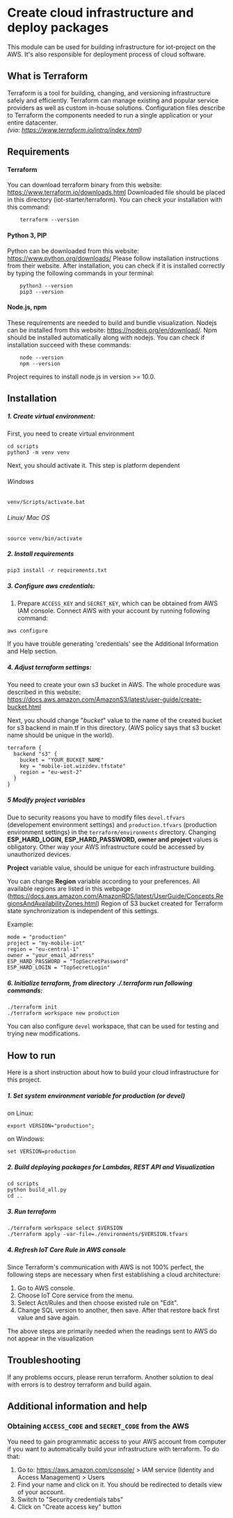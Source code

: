 # Create cloud infrastructure and deploy packages
This module can be used for building infrastructure for iot-project on the AWS. 
It's also responsible for deployment process of cloud software.

## What is Terraform
Terraform is a tool for building, changing, and versioning infrastructure safely and efficiently. 
Terraform can manage existing and popular service providers as well as custom in-house solutions. 
Configuration files describe to Terraform the components needed to run a single application or your entire datacenter.  
_(via: https://www.terraform.io/intro/index.html)_

## Requirements
#### Terraform
You can download terraform binary from this website: https://www.terraform.io/downloads.html
Downloaded file should be placed in this directory (iot-starter/terraform). You can check your installation with this command:
```
    terraform --version
```
 
#### Python 3, PIP 
Python can be downloaded from this website: https://www.python.org/downloads/
Please follow installation instructions from their website. 
After installation, you can check if it is installed correctly by typing the following commands in your terminal:
```
    python3 --version
    pip3 --version
```

#### Node.js, npm
These requirements are needed to build and bundle visualization. Nodejs can be installed from this website:
https://nodejs.org/en/download/. Npm should be installed automatically along with nodejs.
You can check if installation succeed with these commands:
```
    node --version
    npm --version
```
Project requires to install node.js in version >= 10.0.
## Installation


##### 1. Create virtual environment:
First, you need to create virtual environment
```
cd scripts
python3 -m venv venv
```
Next, you should activate it. This step is platform dependent
###### Windows
```
venv/Scripts/activate.bat
```

###### Linux/ Mac OS
```
source venv/bin/activate
```

##### 2. Install requirements
```
pip3 install -r requirements.txt
```
##### 3. Configure aws credentials:

1. Prepare `ACCESS_KEY` and `SECRET_KEY`, which can be obtained from AWS IAM console.
Connect AWS with your account by running following command:  
```
aws configure
```
If you have trouble generating 'credentials' see the Additional Information and Help section.

##### 4. Adjust terraform settings:
You need to create your own s3 bucket in AWS. The whole procedure was described
in this website: https://docs.aws.amazon.com/AmazonS3/latest/user-guide/create-bucket.html

Next, you should change "_bucket_" value to the name of the created bucket
for s3 backend in main.tf in this directory. 
(AWS policy says that s3 bucket name should be unique in the world).
```
terraform {
  backend "s3" {
    bucket = "YOUR_BUCKET_NAME"
    key = "mobile-iot.wizzdev.tfstate"
    region = "eu-west-2"
  }
}
```

##### 5 Modify project variables
Due to security reasons you have to modify files `devel.tfvars` (developement environment settings) and `production.tfvars` (production environment settings) in 
the `terraform/environments` directory. Changing **ESP_HARD_LOGIN, ESP_HARD_PASSWORD, owner and project** 
values is obligatory. Other way your AWS infrastructure could be accessed by 
unauthorized devices. 

**Project** variable value, should be unique for each infrastructure 
building.

You can change **Region** variable according to your preferences. All available regions
are listed in this webpage (https://docs.aws.amazon.com/AmazonRDS/latest/UserGuide/Concepts.RegionsAndAvailabilityZones.html)
Region of S3 bucket created for Terraform state synchronization is independent of this settings.

Example:

```
mode = "production"
project = "my-mobile-iot"
region = "eu-central-1"
owner = "your_email_adrress"
ESP_HARD_PASSWORD = "TopSecretPassword"
ESP_HARD_LOGIN = "TopSecretLogin"
```

##### 6. Initialize terraform, from directory ./.terraform run following commands:
```
./terraform init
./terraform workspace new production
```
You can also configure `devel` workspace, that can be used for testing and trying new modifications.

## How to run
Here is a short instruction about how to build your cloud infrastructure for this project.

##### 1. Set system environment variable for production (or devel)
on Linux:
```
export VERSION="production";
```
on Windows:
```
set VERSION=production
```

##### 2. Build deploying packages for Lambdas, REST API and Visualization
```
cd scripts
python build_all.py
cd ..
```
##### 3. Run terraform
```                                                                        
./terraform workspace select $VERSION
./terraform apply -var-file=./environments/$VERSION.tfvars                                                                                                                                                              
```
##### 4. Refresh IoT Core Rule in AWS console
Since Terraform's communication with AWS is not 100% perfect, 
the following steps are necessary when first establishing a cloud architecture:   
1. Go to AWS console.
2. Choose IoT Core service from the menu.      
3. Select  Act/Rules and then choose existed rule on "Edit".     
4. Change SQL version to another, then save. After that restore back first value and save again.

The above steps are primarily needed when the readings sent to AWS do not appear in the visualization

## Troubleshooting
If any problems occurs, please rerun terraform.
Another solution to deal with errors is to destroy terraform and build again. 

## Additional information and help
### Obtaining `ACCESS_CODE` and `SECRET_CODE` from the AWS
You need to gain programmatic access to your AWS account from computer if you want to automatically build your infrastructure with terraform.
To do that:
1. Go to: https://aws.amazon.com/console/ > IAM service (Identity and Access Management) > Users
2. Find your name and click on it. You should be redirected to details view of your account.
3. Switch to "Security credentials tabs"
4. Click on "Create access key" button
